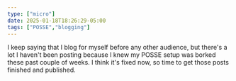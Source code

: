 ```yaml
---
type: ["micro"]
date: 2025-01-18T18:26:29-05:00
tags: ["POSSE","blogging"]
---
```

I keep saying that I blog for myself before any other audience, but there's a lot I haven't been posting because I knew my POSSE setup was borked these past couple of weeks. I think it's fixed now, so time to get those posts finished and published.
